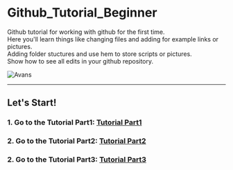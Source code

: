 # Github_Tutorial_Beginner

Github tutorial for working with github for the first time.<br>
Here you'll learn things like changing files and adding for example links or pictures.<br>
Adding folder stuctures and use hem to store scripts or pictures.<br>
Show how to see all edits in your github repository.

![Avans](https://www.avans.nl/images/XL-Logo.svg)

---
## Let's Start!

### 1. Go to the Tutorial Part1: [Tutorial Part1](./Tutorial_Part1.md)
### 2. Go to the Tutorial Part2: [Tutorial Part2](./Tutorial_Part2.md)
### 2. Go to the Tutorial Part3: [Tutorial Part3](./Tutorial_Part3.md)
